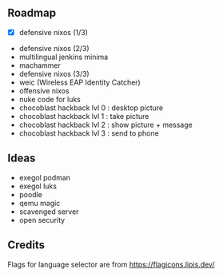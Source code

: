 ## Roadmap

- [x] defensive nixos (1/3)
- defensive nixos (2/3)
- multilingual jenkins minima
- machammer
- defensive nixos (3/3)
- weic (Wireless EAP Identity Catcher)
- offensive nixos
- nuke code for luks
- chocoblast hackback lvl 0 : desktop picture
- chocoblast hackback lvl 1 : take picture
- chocoblast hackback lvl 2 : show picture + message
- chocoblast hackback lvl 3 : send to phone

## Ideas

- exegol podman
- exegol luks
- poodle
- qemu magic
- scavenged server
- open security

## Credits

Flags for language selector are from https://flagicons.lipis.dev/
